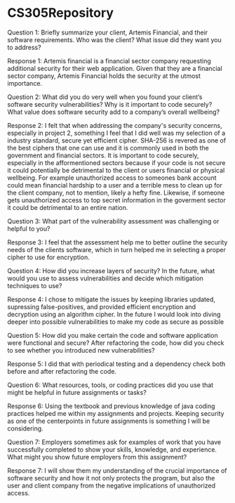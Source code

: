 # CS305Repository

Question 1: Briefly summarize your client, Artemis Financial, and their software requirements. Who was the client? What issue did they want you to address?

Response 1: Artemis financial is a financial sector company requesting additional security for their web application. Given that they are a financial sector company, Artemis Financial holds the security at the utmost importance.

Question 2: What did you do very well when you found your client’s software security vulnerabilities? Why is it important to code securely? What value does software security add to a company’s overall wellbeing?

Response 2: I felt that when addressing the company's security concerns, especially in project 2, something I feel that I did well was my selection of a industry standard, secure yet efficient cipher. SHA-256 is revered as one of the best ciphers that one can use and it is commonly used in both the government and financial sectors. It is important to code securely, especially in the afformentioned sectors because if your code is not secure it could potentially be detrimental to the client or users financial or physical wellbeing. For example unauthorized access to someones bank account could mean financial hardship to a user and a terrible mess to clean up for the client company, not to mention, likely a hefty fine. Likewise, if someone gets unauthorized access to top secret information in the goverment sector it could be detrimental to an entire nation.

Question 3: What part of the vulnerability assessment was challenging or helpful to you?

Response 3: I feel that the assessment help me to better outline the security needs of the clients software, which in turn helped me in selecting a proper cipher to use for encryption.

Question 4: How did you increase layers of security? In the future, what would you use to assess vulnerabilities and decide which mitigation techniques to use?

Response 4: I chose to mitigate the issues by keeping libraries updated, supressing false-positives, and provided efficient encryption and decryption using an algorithm cipher. In the future I would look into diving deeper into possible vulnerabilities to make my code as secure as possible

Question 5: How did you make certain the code and software application were functional and secure? After refactoring the code, how did you check to see whether you introduced new vulnerabilities?

Response 5: I did that with periodical testing and a dependency check both before and after refactoring the code.

Question 6: What resources, tools, or coding practices did you use that might be helpful in future assignments or tasks?

Response 6: Using the textbook and previous knowledge of java coding practices helped me within my assignments and projects. Keeping security as one of the centerpoints in future assignments is something I will be considering.

Question 7: Employers sometimes ask for examples of work that you have successfully completed to show your skills, knowledge, and experience. What might you show future employers from this assignment?

Response 7: I will show them my understanding of the crucial importance of software security and how it not only protects the program, but also the user and client company from the negative implications of unauthorized access.

